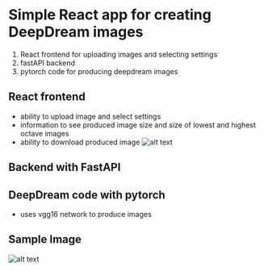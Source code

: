# Simple React app for creating DeepDream images
1. React frontend for uploading images and selecting settings
2. fastAPI backend 
3. pytorch code for producing deepdream images

## React frontend
- ability to upload image and select settings
- information to see produced image size and size of lowest and highest octave images
- ability to download produced image 
![alt text](https://github.com/SampoImmonen/DeepDreamWithReact/media/frontend.png)


## Backend with FastAPI
## DeepDream code with pytorch
- uses vgg16 network to produce images
## Sample Image
![alt text](https://github.com/SampoImmonen/DeepDreamWithReact/media/example.png)
